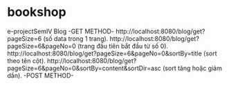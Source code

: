 # bookshop
e-projectSemIV
Blog
-GET METHOD-
http://localhost:8080/blog/get?pageSize=6  (số data trong 1 trang).
http://localhost:8080/blog/get?pageSize=6&pageNo=0  (trang đầu tiên bắt đầu từ số 0).
http://localhost:8080/blog/get?pageSize=6&pageNo=0&sortBy=title  (sort theo tên cột).
http://localhost:8080/blog/get?pageSize=6&pageNo=0&sortBy=content&sortDir=asc  (sort tăng hoặc giảm dần).
-POST METHOD-
